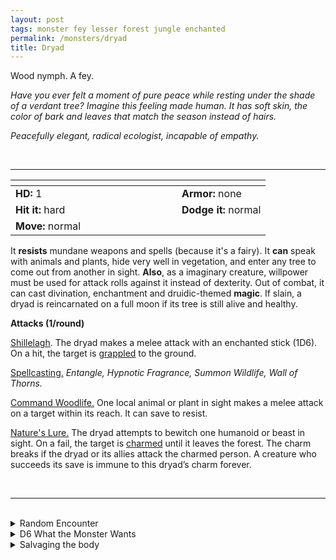 ```yaml
---
layout: post
tags: monster fey lesser forest jungle enchanted
permalink: /monsters/dryad
title: Dryad
---
```


Wood nymph. A fey.

_Have you ever felt a moment of pure peace while resting under the shade of a verdant tree? Imagine this feeling made human. It has soft skin, the color of bark and leaves that match the season instead of hairs._

_Peacefully elegant, radical ecologist, incapable of empathy._

<br>

---

|  <span style="display: inline-block; width:250px"></span>  |  |
| -------- | --------|
| **HD:** 1 | **Armor:** none |
| **Hit it:** hard    | **Dodge it:** normal  |
| **Move:** normal     |   | 

It **resists** mundane weapons and spells (because it's a fairy).
It **can** speak with animals and plants, hide very well in vegetation, and enter any tree to come out from another in sight.
**Also**, as a imaginary creature, willpower must be used for attack rolls against it instead of dexterity.
Out of combat, it can cast divination, enchantment and druidic-themed **magic**. If slain, a dryad is reincarnated on a full moon if its tree is still alive and healthy.

**Attacks (1/round)**

<ins>Shillelagh</ins>. The dryad makes a melee attack with an enchanted stick (1D6). On a hit, the target is [grappled](/2020/11/10/extra-rules/#conditions) to the ground.

<ins>Spellcasting.</ins> *Entangle, Hypnotic Fragrance, Summon Wildlife, Wall of Thorns.*

<ins>Command Woodlife.</ins> One local animal or plant in sight makes a melee attack on a target within its reach. It can save to resist.

<ins>Nature's Lure.</ins> The dryad attempts to bewitch one humanoid or beast in sight. On a fail, the target is [charmed](/2020/11/10/extra-rules/#conditions) until it leaves the forest. The charm breaks if the dryad or its allies attack the charmed person. A creature who succeeds its save is immune to this dryad’s charm forever.

<br>

---

<br>

<details markdown="1">
<summary>Random Encounter</summary>

1. **Monster:** 1 dryad & 1D4-1 beasts & 1D4-1 enthralled goons.
1. **Lair:** A great ancient tree in a pristine clearing. The tree is the dryad and the dryad is the tree, hurting one is hurting the other. <br>    &nbsp; OR <br>    **Omen:** Nature seems to close around you.
1. **Spoor:** A living, naked person, half sunk in a tree.
1. **Tracks:** Ethereal singing in the leaves.
1. **Trace:** A dead, naked person, half sunk in a tree.
1. **Trace:** A tree, kinda looking like a human silhouette.

</details>

<details markdown="1">
<summary>D6 What the Monster Wants </summary>

1. A human slave for every tree cut.
1. Kill the community who encroach on her wood.
1. Regrow the forest.
1. Find love.
1. Raise an army of beasts against civilization.
1. Shelter threatened animals.
</details>

<details markdown="1">
<summary>Salvaging the body</summary>
 
Dryads usually do not carry much and, once killed, it and all the nearby plants immediately dry into wooden husks. Its oak, however, provides the most supple yet sturdy wood and often hides the precious belongings of all its charmed victims.

Practicing magic with a wand made of dryad oak might give a wizard the inspiration to create a spell with the word *oak*.
</details>

